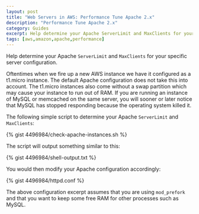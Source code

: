 ```yaml
---
layout: post
title: "Web Servers in AWS: Performance Tune Apache 2.x"
description: "Performance Tune Apache 2.x"
category: Guides
excerpt: Help determine your Apache ServerLimit and MaxClients for your specific server configuration.
tags: [aws,amazon,apache,performance]
---
```


Help determine your Apache `ServerLimit` and `MaxClients` for your specific server configuration.

Oftentimes when we fire up a new AWS instance we have it configured as a t1.micro instance. The default Apache configuration does not take this into account. The t1.micro instances also come without a swap partition which may cause your instance to run out of RAM. If you are running an instance of MySQL or memcached on the same server, you will sooner or later notice that MySQL has stopped responding because the operating system killed it.

The following simple script to determine your Apache `ServerLimit` and `MaxClients`:

{% gist 4496984/check-apache-instances.sh %}

The script will output something similar to this:

{% gist 4496984/shell-output.txt %}

You would then modify your Apache configuration accordingly:

{% gist 4496984/httpd.conf %}

The above configuration excerpt assumes that you are using `mod_prefork` and that you want to keep some free RAM for other processes such as MySQL.
